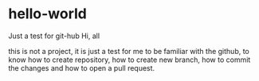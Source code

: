 # hello-world
Just a test for git-hub
Hi, all

this is not a project, it is just a test for me to be familiar with the github, to know how to create repository, how to create new branch, how to commit the changes and how to open a pull request.
